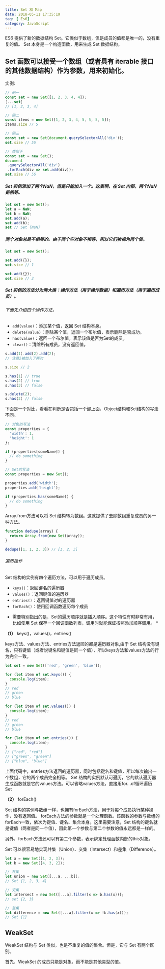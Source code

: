 ```yaml
---
title: Set 和 Map
date: 2018-05-11 17:35:10
tag: [ Es6]
category: JavaScript
---
```

ES6 提供了新的数据结构 Set。它类似于数组，但是成员的值都是唯一的，没有重复的值。
Set 本身是一个构造函数，用来生成 Set 数据结构。
<!-- more -->
## Set 函数可以接受一个数组（或者具有 iterable 接口的其他数据结构）作为参数，用来初始化。
实例:
```javascript
// 例一
const set = new Set([1, 2, 3, 4, 4]);
[...set]
// [1, 2, 3, 4]

// 例二
const items = new Set([1, 2, 3, 4, 5, 5, 5, 5]);
items.size // 5

// 例三
const set = new Set(document.querySelectorAll('div'));
set.size // 56

// 类似于
const set = new Set();
document
 .querySelectorAll('div')
 .forEach(div => set.add(div));
set.size // 56
```
##### Set 实例添加了两个NaN，但是只能加入一个。这表明，在 Set 内部，两个NaN是相等。
```javascript
let set = new Set();
let a = NaN;
let b = NaN;
set.add(a);
set.add(b);
set // Set {NaN}
```
##### 两个对象总是不相等的。由于两个空对象不相等，所以它们被视为两个值。
```javascript
let set = new Set();

set.add({});
set.size // 1

set.add({});
set.size // 2
```
##### Set 实例的方法分为两大类：操作方法（用于操作数据）和遍历方法（用于遍历成员）。
###### 下面先介绍四个操作方法。

- `add(value)`：添加某个值，返回 Set 结构本身。
- `delete(value)`：删除某个值，返回一个布尔值，表示删除是否成功。
- `has(value)`：返回一个布尔值，表示该值是否为Set的成员。
- `clear()`：清除所有成员，没有返回值。

```javascript
s.add(1).add(2).add(2);
// 注意2被加入了两次

s.size // 2

s.has(1) // true
s.has(2) // true
s.has(3) // false

s.delete(2);
s.has(2) // false
```

下面是一个对比，看看在判断是否包括一个键上面，Object结构和Set结构的写法不同。

```javascript
// 对象的写法
const properties = {
  'width': 1,
  'height': 1
};

if (properties[someName]) {
  // do something
}

// Set的写法
const properties = new Set();

properties.add('width');
properties.add('height');

if (properties.has(someName)) {
  // do something
}
```

Array.from方法可以将 Set 结构转为数组。这就提供了去除数组重复成员的另一种方法。
```javascript
function dedupe(array) {
  return Array.from(new Set(array));
}

dedupe([1, 1, 2, 3]) // [1, 2, 3]
```

###### 遍历操作
Set 结构的实例有四个遍历方法，可以用于遍历成员。

- `keys()`：返回键名的遍历器
- `values()`：返回键值的遍历器
- `entries()`：返回键值对的遍历器
- `forEach()`：使用回调函数遍历每个成员

* 需要特别指出的是，Set的遍历顺序就是插入顺序。这个特性有时非常有用，比如使用 Set 保存一个回调函数列表，调用时就能保证按照添加顺序调用。 *

**（1）** keys()，values()，entries()

keys方法、values方法、entries方法返回的都是遍历器对象,由于 Set 结构没有键名，只有键值（或者说键名和键值是同一个值），所以keys方法和values方法的行为完全一致。

```javascript
let set = new Set(['red', 'green', 'blue']);

for (let item of set.keys()) {
  console.log(item);
}
// red
// green
// blue

for (let item of set.values()) {
  console.log(item);
}
// red
// green
// blue

for (let item of set.entries()) {
  console.log(item);
}
// ["red", "red"]
// ["green", "green"]
// ["blue", "blue"]
```
上面代码中，entries方法返回的遍历器，同时包括键名和键值，所以每次输出一个数组，它的两个成员完全相等。
Set 结构的实例默认可遍历，它的默认遍历器生成函数就是它的values方法。可以省略values方法，直接用for...of循环遍历 Set

**（2）** forEach()

Set 结构的实例与数组一样，也拥有forEach方法，用于对每个成员执行某种操作，没有返回值。
forEach方法的参数就是一个处理函数。该函数的参数与数组的forEach一致，依次为键值、键名、集合本身。这里需要注意，Set 结构的键名就是键值（两者是同一个值），因此第一个参数与第二个参数的值永远都是一样的。

另外，forEach方法还可以有第二个参数，表示绑定处理函数内部的this对象。

Set 可以很容易地实现并集（Union）、交集（Intersect）和差集（Difference）。

```javascript
let a = new Set([1, 2, 3]);
let b = new Set([4, 3, 2]);

// 并集
let union = new Set([...a, ...b]);
// Set {1, 2, 3, 4}

// 交集
let intersect = new Set([...a].filter(x => b.has(x)));
// set {2, 3}

// 差集
let difference = new Set([...a].filter(x => !b.has(x)));
// Set {1}
```

## WeakSet

WeakSet 结构与 Set 类似，也是不重复的值的集合。但是，它与 Set 有两个区别。

首先，WeakSet 的成员只能是对象，而不能是其他类型的值。
